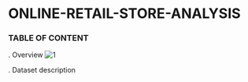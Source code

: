 # ONLINE-RETAIL-STORE-ANALYSIS

### TABLE OF CONTENT
. Overview
![1](https://github.com/user-attachments/assets/70d14e1f-c4b7-40bc-b005-b34a606c53fb)

. Dataset description
